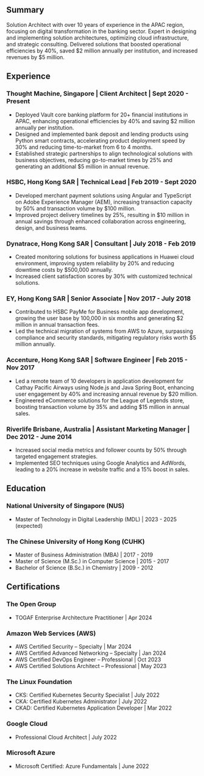 ## Summary

Solution Architect with over 10 years of experience in the APAC region, focusing on digital transformation in the banking sector. Expert in designing and implementing solution architectures, optimizing cloud infrastructure, and strategic consulting. Delivered solutions that boosted operational efficiencies by 40%, saved $2 million annually per institution, and increased revenues by $5 million.

## Experience

### Thought Machine, Singapore | Client Architect | Sept 2020 - Present
- Deployed Vault core banking platform for 20+ financial institutions in APAC, enhancing operational efficiencies by 40% and saving $2 million annually per institution.
- Designed and implemented bank deposit and lending products using Python smart contracts, accelerating product deployment speed by 30% and reducing time-to-market from 6 to 4 months.
- Established strategic partnerships to align technological solutions with business objectives, reducing go-to-market times by 25% and generating an additional $5 million in annual revenue.

### HSBC, Hong Kong SAR | Technical Lead | Feb 2019 - Sept 2020
- Developed merchant payment solutions using Angular and TypeScript on Adobe Experience Manager (AEM), increasing transaction capacity by 50% and transaction volume by $100 million.
- Improved project delivery timelines by 25%, resulting in $10 million in annual savings through enhanced collaboration across engineering, design, and business teams.

### Dynatrace, Hong Kong SAR | Consultant | July 2018 - Feb 2019
- Created monitoring solutions for business applications in Huawei cloud environment, improving system reliability by 20% and reducing downtime costs by $500,000 annually.
- Increased client satisfaction scores by 30% with customized technical solutions.

### EY, Hong Kong SAR | Senior Associate | Nov 2017 - July 2018
- Contributed to HSBC PayMe for Business mobile app development, growing the user base by 100,000 in six months and generating $2 million in annual transaction fees.
- Led the technical migration of systems from AWS to Azure, surpassing compliance and security standards, mitigating regulatory risks worth $5 million annually.

### Accenture, Hong Kong SAR | Software Engineer | Feb 2015 - Nov 2017
- Led a remote team of 10 developers in application development for Cathay Pacific Airways using Node.js and Java Spring Boot, enhancing user engagement by 40% and increasing annual revenue by $20 million.
- Engineered eCommerce solutions for the League of Legends store, boosting transaction volume by 35% and adding $15 million in annual sales.

### Riverlife Brisbane, Australia | Assistant Marketing Manager | Dec 2012 - June 2014
- Increased social media metrics and follower counts by 50% through targeted engagement strategies.
- Implemented SEO techniques using Google Analytics and AdWords, leading to a 20% increase in website traffic and a 15% boost in sales.

## Education

### National University of Singapore (NUS)
- Master of Technology in Digital Leadership (MDL) | 2023 - 2025 (expected)

### The Chinese University of Hong Kong (CUHK)
- Master of Business Administration (MBA) | 2017 - 2019
- Master of Science (M.Sc.) in Computer Science | 2015 - 2017
- Bachelor of Science (B.Sc.) in Chemistry | 2009 - 2012

## Certifications

### The Open Group
- TOGAF Enterprise Architecture Practitioner | Apr 2024

### Amazon Web Services (AWS)
- AWS Certified Security – Specialty | Mar 2024
- AWS Certified Advanced Networking – Specialty | Jan 2024
- AWS Certified DevOps Engineer – Professional | Oct 2023
- AWS Certified Solutions Architect – Professional | May 2023

### The Linux Foundation
- CKS: Certified Kubernetes Security Specialist | July 2022
- CKA: Certified Kubernetes Administrator | July 2022
- CKAD: Certified Kubernetes Application Developer | Mar 2022

### Google Cloud
- Professional Cloud Architect | July 2022

### Microsoft Azure
- Microsoft Certified: Azure Fundamentals | June 2022
